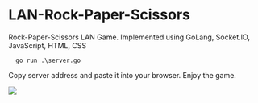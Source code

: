 # LAN-Rock-Paper-Scissors
Rock-Paper-Scissors LAN Game. Implemented using GoLang, Socket.IO, JavaScript, HTML, CSS

```
  go run .\server.go
```
Copy server address and paste it into your browser.
Enjoy the game.

![](https://user-images.githubusercontent.com/20670222/103177264-a6b82880-4881-11eb-909f-cac04e0f5af6.gif)


